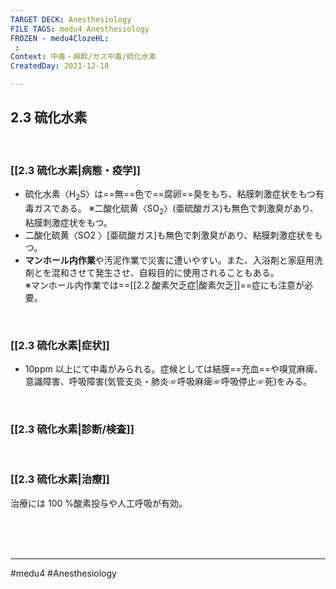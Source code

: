 ```yaml
---
TARGET DECK: Anesthesiology
FILE TAGS: medu4 Anesthesiology
FROZEN - medu4ClozeHL:
 : 
Context: 中毒・麻酔/ガス中毒/硫化水素
CreatedDay: 2021-12-18

---
```


## 2.3 硫化水素

<br>

### [[2.3 硫化水素|病態・疫学]]
* 硫化水素〈H<sub>2</sub>S〉は==無==色で==腐卵==臭をもち、粘膜刺激症状をもつ有毒ガスである。  ※二酸化硫黄〈SO<sub>2</sub>〉(亜硫酸ガス)も無色で刺激臭があり、粘膜刺激症状をもつ。
* 二酸化硫黄〈SO2 〉[亜硫酸ガス]も無色で刺激臭があり、粘膜刺激症状をもつ。
* **マンホール内作業**や汚泥作業で災害に遭いやすい。また、入浴剤と家庭用洗剤とを混和させて発生させ、自殺目的に使用されることもある。  
※マンホール内作業では==[[2.2 酸素欠乏症|酸素欠乏]]==症にも注意が必要。
<!--ID: 1640094206090-->





<br>

### [[2.3 硫化水素|症状]]
* 10ppm 以上にて中毒がみられる。症候としては結膜==充血==や嗅覚麻痺、意識障害、呼吸障害(気管支炎・肺炎☞呼吸麻痺☞呼吸停止☞死)をみる。
<!--ID: 1640094206096-->



<br>

### [[2.3 硫化水素|診断/検査]]


<br>

### [[2.3 硫化水素|治療]]
治療には 100 %酸素投与や人工呼吸が有効。
 

<br><br><br>

---
#medu4 #Anesthesiology 
